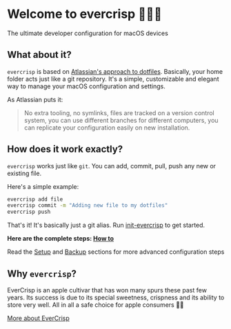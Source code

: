 # Welcome to evercrisp 👨‍💻🚀

The ultimate developer configuration for macOS devices

## What about it?

`evercrisp` is based on [Atlassian's approach to dotfiles](https://www.atlassian.com/git/tutorials/dotfiles). Basically, your home folder acts just like a git repository. It's a simple, customizable and elegant way to manage your macOS configuration and settings.

As Atlassian puts it:

> No extra tooling, no symlinks, files are tracked on a version control system, you can use different branches for different computers, you can replicate your configuration easily on new installation.

## How does it work exactly? 

`evercrisp` works just like `git`. You can add, commit, pull, push any new or existing file.

Here's a simple example:

```sh
evercrisp add file
evercrisp commit -m "Adding new file to my dotfiles"
evercrisp push
```

That's it! It's basically just a git alias. Run [init-evercrisp](.local/bin/init/init-evercrisp) to get started. 

**Here are the complete steps: [How to](https://github.com/r4dixx/evercrisp/wiki/1.-Home#1-howto)**

Read the [Setup](https://github.com/r4dixx/evercrisp/wiki/2.-Setup) and [Backup](https://github.com/r4dixx/evercrisp/wiki/3.-Backup) sections for more advanced configuration steps

## Why `evercrisp`?

EverCrisp is an apple cultivar that has won many spurs these past few years. Its success is due to its special sweetness, crispness and its ability to store very well. All in all a safe choice for apple consumers 🍎😋

[More about EverCrisp](https://en.wikipedia.org/wiki/EverCrisp)

